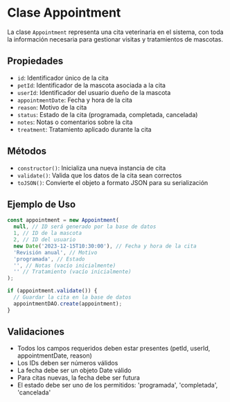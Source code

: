 # Clase Appointment

La clase `Appointment` representa una cita veterinaria en el sistema, con toda la información necesaria para gestionar visitas y tratamientos de mascotas.

## Propiedades

- `id`: Identificador único de la cita
- `petId`: Identificador de la mascota asociada a la cita
- `userId`: Identificador del usuario dueño de la mascota
- `appointmentDate`: Fecha y hora de la cita
- `reason`: Motivo de la cita
- `status`: Estado de la cita (programada, completada, cancelada)
- `notes`: Notas o comentarios sobre la cita
- `treatment`: Tratamiento aplicado durante la cita

## Métodos

- `constructor()`: Inicializa una nueva instancia de cita
- `validate()`: Valida que los datos de la cita sean correctos
- `toJSON()`: Convierte el objeto a formato JSON para su serialización

## Ejemplo de Uso

```javascript
const appointment = new Appointment(
  null, // ID será generado por la base de datos
  1, // ID de la mascota
  2, // ID del usuario
  new Date('2023-12-15T10:30:00'), // Fecha y hora de la cita
  'Revisión anual', // Motivo
  'programada', // Estado
  '', // Notas (vacío inicialmente)
  '' // Tratamiento (vacío inicialmente)
);

if (appointment.validate()) {
  // Guardar la cita en la base de datos
  appointmentDAO.create(appointment);
}
```

## Validaciones

- Todos los campos requeridos deben estar presentes (petId, userId, appointmentDate, reason)
- Los IDs deben ser números válidos
- La fecha debe ser un objeto Date válido
- Para citas nuevas, la fecha debe ser futura
- El estado debe ser uno de los permitidos: 'programada', 'completada', 'cancelada'